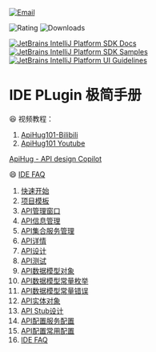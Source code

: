 [![Email](https://img.shields.io/badge/Help-Contact%20us-blue)](mailto:apihug@163.com)

![Rating](https://img.shields.io/jetbrains/plugin/r/rating/23534-apihug--api-design-copilot)
![Downloads](https://img.shields.io/jetbrains/plugin/d/23534-apihug--api-design-copilot)

[![JetBrains IntelliJ Platform SDK Docs](https://jb.gg/badges/docs.svg)](https://plugins.jetbrains.com/docs/intellij)
[![JetBrains IntelliJ Platform SDK Samples](https://img.shields.io/badge/JB-SDK%20samples-lightgreen)](https://github.com/JetBrains/intellij-sdk-code-samples)
[![JetBrains IntelliJ Platform UI Guidelines](https://img.shields.io/badge/JB-UI%20Guidelines-lightgreen)](https://jetbrains.github.io/ui/)

# IDE PLugin 极简手册

😆 视频教程：

1. [ApiHug101-Bilibili](https://www.bilibili.com/video/BV1KK421k7J8/)
2. [ApiHug101 Youtube](https://youtube.com/@ApiHug?si=C1yw0poHA01zbmyj)

[ApiHug - API design Copilot](https://plugins.jetbrains.com/plugin/23534-apihug--api-design-copilot)

😄 [IDE FAQ](./999_FAQ.md)

1. [快速开始](./001_very_begin.md)
2. [项目模板](./002_starter.md)
3. [API管理窗口](./003_toolwindow.md)
4. [API信息管理](./004_01_API_info.md)
5. [API集合服务管理](./004_02_API_Collection_service.md)
6. [API详情](./004_03_00_API_detail.md)
7. [API设计](./004_03_01_API_detail_design.md)
8. [API测试](./004_03_02_API_detail_debug.md)
9. [API数据模型对象](./004_04_component.md)
10. [API数据模型常量枚举](./004_05_01_constant_enum.md)
11. [API数据模型常量错误](./004_05_02_constant_error.md)
12. [API实体对象](./005_01_entity.md)
13. [API Stub设计](./010_stub.md)
14. [API配置服务配置](./099_01_settings_server.md)
15. [API配置常用配置](./099_02_settings_common.md)
16. [IDE FAQ](./999_FAQ.md)
